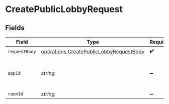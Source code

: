 # CreatePublicLobbyRequest


## Fields

| Field                                                                                                     | Type                                                                                                      | Required                                                                                                  | Description                                                                                               | Example                                                                                                   |
| --------------------------------------------------------------------------------------------------------- | --------------------------------------------------------------------------------------------------------- | --------------------------------------------------------------------------------------------------------- | --------------------------------------------------------------------------------------------------------- | --------------------------------------------------------------------------------------------------------- |
| `requestBody`                                                                                             | [operations.CreatePublicLobbyRequestBody](../../../sdk/models/operations/createpubliclobbyrequestbody.md) | :heavy_check_mark:                                                                                        | N/A                                                                                                       |                                                                                                           |
| `appId`                                                                                                   | *string*                                                                                                  | :heavy_minus_sign:                                                                                        | N/A                                                                                                       | app-af469a92-5b45-4565-b3c4-b79878de67d2                                                                  |
| `roomId`                                                                                                  | *string*                                                                                                  | :heavy_minus_sign:                                                                                        | N/A                                                                                                       | 2swovpy1fnunu                                                                                             |